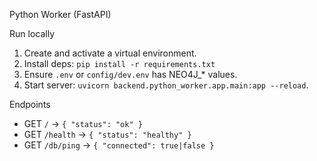 Python Worker (FastAPI)

Run locally
1) Create and activate a virtual environment.
2) Install deps: `pip install -r requirements.txt`
3) Ensure `.env` or `config/dev.env` has NEO4J_* values.
4) Start server: `uvicorn backend.python_worker.app.main:app --reload`.

Endpoints
- GET `/` -> `{ "status": "ok" }`
- GET `/health` -> `{ "status": "healthy" }`
- GET `/db/ping` -> `{ "connected": true|false }`



